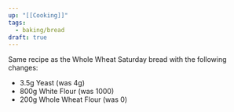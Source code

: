 ```yaml
---
up: "[[Cooking]]"
tags:
  - baking/bread
draft: true
---
```

Same recipe as the Whole Wheat Saturday bread with the following changes:
* 3.5g Yeast (was 4g)
* 800g White Flour (was 1000)
* 200g Whole Wheat Flour (was 0)